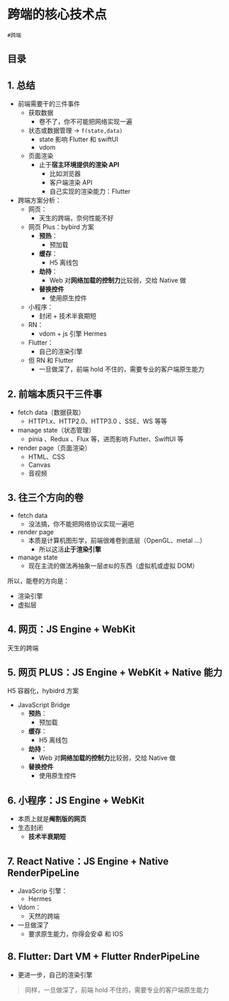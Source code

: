 
# 跨端的核心技术点

`#跨端` 


## 目录
<!-- toc -->
 ## 1. 总结 

- 前端需要干的三件事件
	- 获取数据
		- 卷不了，你不可能把网络实现一遍
	- 状态或数据管理 → `f(state,data)`
		- state 影响 Flutter 和 swiftUI
		- vdom
	- 页面渲染
		- 止于**宿主环境提供的渲染 API**
			- 比如浏览器
			- 客户端渲染 API
			- 自己实现的渲染能力：Flutter
- 跨端方案分析：
	- 网页：
		- 天生的跨端，奈何性能不好
	- 网页 Plus：bybird 方案
		-  **预热**：
			- 预加载
		- **缓存**：
			- H5 离线包
		- **劫持**：
			- Web 对**网络加载的控制力**比较弱，交给 Native 做
		- **替换控件**
			- 使用原生控件
	- 小程序：
		- 封闭 + 技术半衰期短
	- RN：
		- vdom + js 引擎 Hermes
	- Flutter：
		- 自己的渲染引擎
	- 但 RN 和 Flutter
		- 一旦做深了，前端 hold 不住的，需要专业的客户端原生能力

## 2. 前端本质只干三件事

- fetch data（数据获取）
	- HTTP1.x、HTTP2.0、HTTP3.0 、SSE、WS 等等
- manage state（状态管理）
	- pinia 、Redux 、Flux 等，进而影响 Flutter、SwiftUI 等
- render page（页面渲染）
	- HTML、CSS
	- Canvas
	- 音视频

## 3. 往三个方向的卷

- fetch data
	- 没法搞，你不能把网络协议实现一遍吧
- render page
	- 本质是计算机图形学，前端很难卷到底层（OpenGL、metal ...）
		- 所以这活**止于渲染引擎**
- manage state
	- 现在主流的做法再抽象一层`虚拟`的东西（虚拟机或虚拟 DOM）

所以，能卷的方向是：
- 渲染引擎
- 虚拟层

## 4. 网页：JS Engine + WebKit

天生的跨端

## 5. 网页 PLUS：JS Engine + WebKit + Native 能力

H5 容器化，hybidrd 方案

- JavaScript Bridge
	- **预热**：
		- 预加载
	- **缓存**：
		- H5 离线包
	- **劫持**：
		- Web 对**网络加载的控制力**比较弱，交给 Native 做
	- **替换控件**
		- 使用原生控件

## 6. 小程序：JS Engine + WebKit

- 本质上就是**阉割版的网页**
- 生态封闭
	- **技术半衰期短**

## 7. React Native：JS Engine + Native RenderPipeLine

- JavaScrip 引擎：
	- Hermes
- Vdom： 
	- 天然的跨端
- 一旦做深了
	- 要求原生能力，你得会安卓 和 IOS

## 8. Flutter: Dart VM + Flutter RnderPipeLine

- 更进一步，自己的渲染引擎

> 同样，一旦做深了，前端 hold 不住的，需要专业的客户端原生能力

